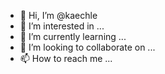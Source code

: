 - 👋 Hi, I’m @kaechle
- 👀 I’m interested in ...
- 🌱 I’m currently learning ...
- 💞️ I’m looking to collaborate on ...
- 📫 How to reach me ...

<!---
kaechle/kaechle is a ✨ special ✨ repository because its `README.md` (this file) appears on your GitHub profile.
You can click the Preview link to take a look at your changes.
--->
